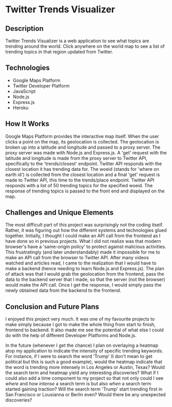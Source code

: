# Twitter Trends Visualizer

## Description
Twitter Trends Visualizer is a web application to see what topics are trending around the world. Click anywhere on the world map to see a list of trending topics in that region updated from Twitter.

## Technologies
- Google Maps Platform
- Twitter Developer Platform
- JavaScript
- Node.js
- Express.js
- Heroku

## How It Works
Google Maps Platform provides the interactive map itself. When the user clicks a point on the map, its geolocation is collected. The geolocation is broken up into a latitude and longitude and passed to a proxy server. The proxy server was made with Node.js and Express.js. A 'get' request with the latitude and longitude is made from the proxy server to Twitter API, specifically to the 'trends/closest' endpoint. Twitter API responds with the closest location it has trending data for. The woeid (stands for 'where on earth id') is collected from the closest location and a final 'get' request is made to Twitter API, this time to the trends/place endpoint. Twitter API responds with a list of 50 trending topics for the specified woeid. The response of trending topics is passed to the front end and displayed on the map. 

## Challenges and Unique Elements
The most difficult part of this project was surprisingly not the coding itself. Rather, it was figuring out how the different systems and technologies glued together. Initially, I thought I could make an API call from the frontend as I have done so in previous projects. What I did not realize was that modern browser's have a 'same-origin policy' to protect against malicious activities. This frustratingly (and later understandably) made it impossible for me to make an API call from the browser to Twitter API. After many videos watched and articles read, I came to the realization that I would have to make a backend (hence needing to learn Node.js and Express.js). The plan of attack was that I would grab the geolocation from the frontend, pass the data to the backend server that I made, so that the server (not the browser) would make the API call. Once I get the response, I would simply pass the newly obtained data from the backend to the frontend. 

## Conclusion and Future Plans
I enjoyed this project very much. It was one of my favourite projects to make simply because I got to make the whole thing from start to finish, frontend to backend. It also made me see the potential of what else I could do with the help of different Developer Platforms and Node.js.

In the future (whenever I get the chance) I plan on overlaying a heatmap atop my application to indicate the intensity of specific trending keywords. For instance, if I were to search the word 'Trump' (I don't mean to get political but this is such a good example), would the heatmap indicate that the word is trending more intensely in Los Angeles or Austin, Texas? Would the search term and heatmap yield any interesting discoveries? What if I could also add a time component to my project so that not only could I see *where* and *how intense* a search term is but also *when* a search term started gaining traction? Will the search term 'Trump' start trending first in San Francisco or Lousianna or Berlin even? Would there be any unexpected discoveries?